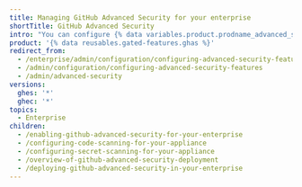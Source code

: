 ```yaml
---
title: Managing GitHub Advanced Security for your enterprise
shortTitle: GitHub Advanced Security
intro: "You can configure {% data variables.product.prodname_advanced_security %} and manage use by your enterprise to suit your organization's needs."
product: '{% data reusables.gated-features.ghas %}'
redirect_from:
  - /enterprise/admin/configuration/configuring-advanced-security-features
  - /admin/configuration/configuring-advanced-security-features
  - /admin/advanced-security
versions:
  ghes: '*'
  ghec: '*'
topics:
  - Enterprise
children:
  - /enabling-github-advanced-security-for-your-enterprise
  - /configuring-code-scanning-for-your-appliance
  - /configuring-secret-scanning-for-your-appliance
  - /overview-of-github-advanced-security-deployment
  - /deploying-github-advanced-security-in-your-enterprise
---
```



